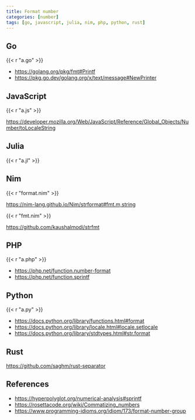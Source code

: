 ```yaml
---
title: Format number
categories: [number]
tags: [go, javascript, julia, nim, php, python, rust]
---
```


## Go

{{< r "a.go" >}}

- <https://golang.org/pkg/fmt#Printf>
- <https://pkg.go.dev/golang.org/x/text/message#NewPrinter>

## JavaScript

{{< r "a.js" >}}

<https://developer.mozilla.org/Web/JavaScript/Reference/Global_Objects/Number/toLocaleString>

## Julia

{{< r "a.jl" >}}

## Nim

{{< r "format.nim" >}}

<https://nim-lang.github.io/Nim/strformat#fmt.m,string>

{{< r "fmt.nim" >}}

<https://github.com/kaushalmodi/strfmt>

## PHP

{{< r "a.php" >}}

- <https://php.net/function.number-format>
- <https://php.net/function.sprintf>

## Python

{{< r "a.py" >}}

- <https://docs.python.org/library/functions.html#format>
- <https://docs.python.org/library/locale.html#locale.setlocale>
- <https://docs.python.org/library/stdtypes.html#str.format>

## Rust

<https://github.com/saghm/rust-separator>

## References

- <https://hyperpolyglot.org/numerical-analysis#sprintf>
- <https://rosettacode.org/wiki/Commatizing_numbers>
- <https://www.programming-idioms.org/idiom/173/format-number-group>
